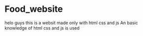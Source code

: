 # Food_website

helo guys this is a websit made only with html css and js 
An basic knowledge of html css and js is used 
